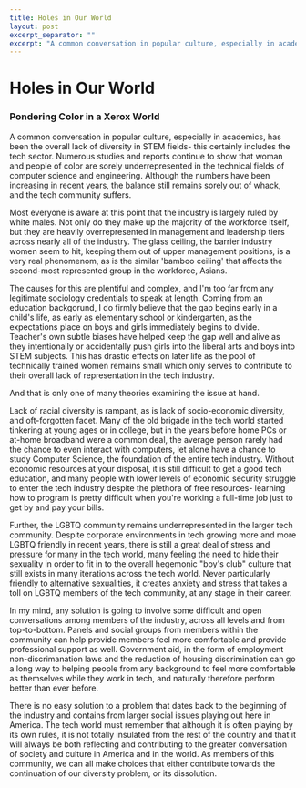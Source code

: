 ```yaml
---
title: Holes in Our World
layout: post
excerpt_separator: ""
excerpt: "A common conversation in popular culture, especially in academics, has been the overall lack of diversity in STEM fields- this certainly includes the tech sector. Numerous studies and reports continue to show that woman and people of color are sorely underrepresented in the technical fields of computer science and engineering. Although the numbers have been increasing in recent years, the balance still remains sorely out of whack, and the tech community suffers."
---
```

# Holes in Our World
### Pondering Color in a Xerox World

A common conversation in popular culture, especially in academics, has been the overall lack of diversity in STEM fields- this certainly includes the tech sector. Numerous studies and reports continue to show that woman and people of color are sorely underrepresented in the technical fields of computer science and engineering. Although the numbers have been increasing in recent years, the balance still remains sorely out of whack, and the tech community suffers.

Most everyone is aware at this point that the industry is largely ruled by white males. Not only do they make up the majority of the workforce itself, but they are heavily overrepresented in management and leadership tiers across nearly all of the industry. The glass ceiling, the barrier industry women seem to hit, keeping them out of upper management positions, is a very real phenomenom, as is the similar 'bamboo ceiling' that affects the second-most represented group in the workforce, Asians.

The causes for this are plentiful and complex, and I'm too far from any legitimate sociology credentials to speak at length. Coming from an education backgorund, I do firmly believe that the gap begins early in a child's life, as early as elementary school or kindergarten, as the expectations place on boys and girls immediately begins to divide. Teacher's own subtle biases have helped keep the gap well and alive as they intentionally or accidentally push girls into the liberal arts and boys into STEM subjects. This has drastic effects on later life as the pool of technically trained women remains small which only serves to contribute to their overall lack of representation in the tech industry.

And that is only one of many theories examining the issue at hand.

Lack of racial diversity is rampant, as is lack of socio-economic diversity, and oft-forgotten facet. Many of the old brigade in the tech world started tinkering at young ages or in college, but in the years before home PCs or at-home broadband were a common deal, the average person rarely had the chance to even interact with computers, let alone have a chance to study Computer Science, the foundation of the entire tech industry. Without economic resources at your disposal, it is still difficult to get a good tech education, and many people with lower levels of economic security struggle to enter the tech industry despite the plethora of free resources- learning how to program is pretty difficult when you're working a full-time job just to get by and pay your bills.

Further, the LGBTQ community remains underrepresented in the larger tech community. Despite corporate environments in tech growing more and more LGBTQ friendly in recent years, there is still a great deal of stress and pressure for many in the tech world, many feeling the need to hide their sexuality in order to fit in to the overall hegemonic "boy's club" culture that still exists in many iterations across the tech world. Never particularly friendly to alternative sexualities, it creates anxiety and stress that takes a toll on LGBTQ members of the tech community, at any stage in their career.

In my mind, any solution is going to involve some difficult and open conversations among members of the industry, across all levels and from top-to-bottom. Panels and social groups from members within the community can help provide members feel more comfortable and provide professional support as well. Government aid, in the form of employment non-discrimanation laws and the reduction of housing discrimination can go a long way to helping people from any background to feel more comfortable as themselves while they work in tech, and naturally therefore perform better than ever before.

There is no easy solution to a problem that dates back to the beginning of the industry and contains from larger social issues playing out here in America. The tech world must remember that although it is often playing by its own rules, it is not totally insulated from the rest of the country and that it will always be both reflecting and contributing to the greater conversation of society and culture in America and in the world. As members of this community, we can all make choices that either contribute towards the continuation of our diversity problem, or its dissolution.